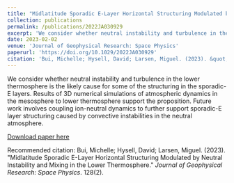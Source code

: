 ```yaml
---
title: "Midlatitude Sporadic E-Layer Horizontal Structuring Modulated by Neutral Instability and Mixing in the Lower Thermosphere"
collection: publications
permalink: /publications/2022JA030929
excerpt: 'We consider whether neutral instability and turbulence in the lower thermosphere is the likely cause for some of the structuring in the sporadic-E layers. Results of 3D numerical simulations of atmospheric dynamics in the mesosphere to lower thermosphere support the proposition. Future work involves coupling ion-neutral dynamics to further support sporadic-E layer structuring caused by convective instabilities in the neutral atmosphere. '
date: 2023-02-02
venue: 'Journal of Geophysical Research: Space Physics'
paperurl: 'https://doi.org/10.1029/2022JA030929'
citation: 'Bui, Michelle; Hysell, David; Larsen, Miguel. (2023). &quot;Midlatitude Sporadic E-Layer Horizontal Structuring Modulated by Neutral Instability and Mixing in the Lower Thermosphere.&quot; <i>Journal of Geophysical Research: Space Physics</i>. 128(2).'
---
```

We consider whether neutral instability and turbulence in the lower thermosphere is the likely cause for some of the structuring in the sporadic-E layers. Results of 3D numerical simulations of atmospheric dynamics in the mesosphere to lower thermosphere support the proposition. Future work involves coupling ion-neutral dynamics to further support sporadic-E layer structuring caused by convective instabilities in the neutral atmosphere. 

[Download paper here](http://michellexbui.github.io/files/bui_2022JA030929.pdf)

Recommended citation: Bui, Michelle; Hysell, David; Larsen, Miguel. (2023). &quot;Midlatitude Sporadic E-Layer Horizontal Structuring Modulated by Neutral Instability and Mixing in the Lower Thermosphere.&quot; <i>Journal of Geophysical Research: Space Physics</i>. 128(2).
